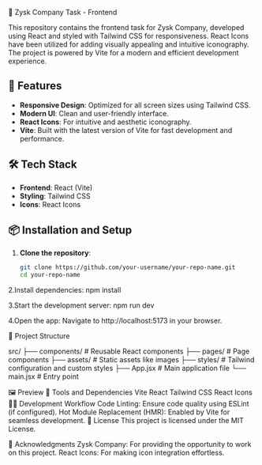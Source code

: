 

🌟 Zysk Company Task - Frontend

This repository contains the frontend task for Zysk Company, developed using React and styled with Tailwind CSS for responsiveness. React Icons have been utilized for adding visually appealing and intuitive iconography. The project is powered by Vite for a modern and efficient development experience.

## 🚀 Features

- **Responsive Design**: Optimized for all screen sizes using Tailwind CSS.
- **Modern UI**: Clean and user-friendly interface.
- **React Icons**: For intuitive and aesthetic iconography.
- **Vite**: Built with the latest version of Vite for fast development and performance.

## 🛠️ Tech Stack

- **Frontend**: React (Vite)
- **Styling**: Tailwind CSS
- **Icons**: React Icons

## 📦 Installation and Setup

1. **Clone the repository**:
   ```bash
   git clone https://github.com/your-username/your-repo-name.git
   cd your-repo-name
2.Install dependencies:
  npm install

3.Start the development server:
  npm run dev
  
4.Open the app: Navigate to http://localhost:5173 in your browser.   



📂  Project Structure

src/
├── components/    # Reusable React components
├── pages/         # Page components
├── assets/        # Static assets like images
├── styles/        # Tailwind configuration and custom styles
├── App.jsx        # Main application file
└── main.jsx       # Entry point

🖼️ Preview
🔧 Tools and Dependencies
Vite
React
Tailwind CSS
React Icons
👨‍💻 Development Workflow
Code Linting: Ensure code quality using ESLint (if configured).
Hot Module Replacement (HMR): Enabled by Vite for seamless development.
📜 License
This project is licensed under the MIT License.

🙌 Acknowledgments
Zysk Company: For providing the opportunity to work on this project.
React Icons: For making icon integration effortless.
